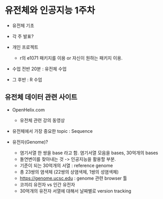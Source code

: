 # 유전체와 인공지능 1주차

- 유전체 기초

- 각 주 발표?

- 개인 프로젝트 
  - r의 e1071 패키지를 이용 or 자신이 원하는 패키지 이용.

- 수업 전반 20분 : 유전체 수업
- 그 후반 : R 수업
## 유전체 데이터 관련 사이트
- OpenHelix.com
  - 유전체 관련 강의 동영상

- 유전체에서 가장 중요한 topic : Sequence

- 유전자(Genome)?
  - 염기서열 한 쌍을 base 라고 함. 염기서열 모음을 bases, 30억개의 bases
  - 돌연변이를 찾아내는 것 -> 인공지능을 활용할 부분.
  - 기준이 되는 30억개의 서열 : reference genome
  - 총 23쌍의 염색체 (22쌍의 상염색체, 1쌍의 성염색체)
  - https://genome.ucsc.edu : genome 관련 browser 툴
  - 코끼리 유전자 vs 인간 유전자
  - 30억개의 유전자 서열에 대해서 날짜별로 version tracking